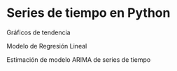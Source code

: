 # Series de tiempo en Python
Gráficos de tendencia

Modelo de Regresión Lineal

Estimación de modelo ARIMA de series de tiempo
